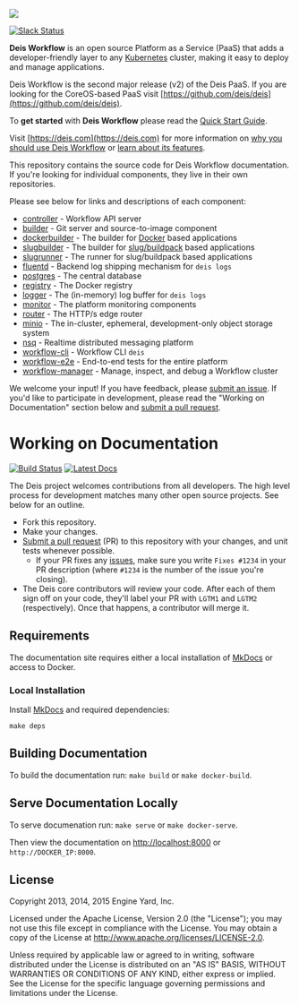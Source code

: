 ![](https://deis.com/images/deis-logo.png)

[![Slack Status](https://slack.deis.io/badge.svg)](https://slack.deis.io/)

**Deis Workflow** is an open source Platform as a Service (PaaS) that adds a developer-friendly layer to any [Kubernetes][k8s-home] cluster, making it easy to deploy and manage applications.

Deis Workflow is the second major release (v2) of the Deis PaaS. If you are looking for the CoreOS-based PaaS visit [https://github.com/deis/deis](https://github.com/deis/deis).

To **get started** with **Deis Workflow** please read the [Quick Start Guide](https://deis.com/docs/workflow/quickstart/).

Visit [https://deis.com](https://deis.com) for more information on [why you should use Deis Workflow](https://deis.com/why-deis/) or [learn about its features](https://deis.com/how-it-works/).

This repository contains the source code for Deis Workflow documentation. If you're looking for individual components, they live in their own repositories.

Please see below for links and descriptions of each component:

- [controller](https://github.com/deis/controller) - Workflow API server
- [builder](https://github.com/deis/builder) - Git server and source-to-image component
- [dockerbuilder](https://github.com/deis/dockerbuilder) - The builder for [Docker](https://www.docker.com/) based applications
- [slugbuilder](https://github.com/deis/slugbuilder) - The builder for [slug/buildpack](https://devcenter.heroku.com/articles/slug-compiler) based applications
- [slugrunner](https://github.com/deis/slugrunner) - The runner for slug/buildpack based applications
- [fluentd](https://github.com/deis/fluentd) - Backend log shipping mechanism for `deis logs`
- [postgres](https://github.com/deis/postgres) - The central database
- [registry](https://github.com/deis/registry) - The Docker registry
- [logger](https://github.com/deis/logger) - The (in-memory) log buffer for `deis logs`
- [monitor](https://github.com/deis/monitor) - The platform monitoring components
- [router](https://github.com/deis/router) - The HTTP/s edge router
- [minio](https://github.com/deis/minio) - The in-cluster, ephemeral, development-only object storage system
- [nsq](https://github.com/deis/nsq) - Realtime distributed messaging platform
- [workflow-cli](https://github.com/deis/workflow-cli) - Workflow CLI `deis`
- [workflow-e2e](https://github.com/deis/workflow-e2e) - End-to-end tests for the entire platform
- [workflow-manager](https://github.com/deis/workflow-manager) - Manage, inspect, and debug a Workflow cluster

We welcome your input! If you have feedback, please [submit an issue][issues]. If you'd like to participate in development, please read the "Working on Documentation" section below and [submit a pull request][prs].

# Working on Documentation

[![Build Status](https://travis-ci.org/deis/workflow.svg?branch=master)](https://travis-ci.org/deis/workflow)
[![Latest Docs](http://img.shields.io/badge/docs-latest-fc1e5e.svg)](http://docs-v2.readthedocs.org/en/latest/)

The Deis project welcomes contributions from all developers. The high level process for development matches many other open source projects. See below for an outline.

* Fork this repository.
* Make your changes.
* [Submit a pull request][prs] (PR) to this repository with your changes, and unit tests whenever possible.
	* If your PR fixes any [issues][issues], make sure you write `Fixes #1234` in your PR description (where `#1234` is the number of the issue you're closing).
* The Deis core contributors will review your code. After each of them sign off on your code, they'll label your PR with `LGTM1` and `LGTM2` (respectively). Once that happens, a contributor will merge it.

## Requirements

The documentation site requires either a local installation of [MkDocs][] or access to Docker.

### Local Installation

Install [MkDocs][] and required dependencies:

```
make deps
```

## Building Documentation

To build the documentation run: `make build` or `make docker-build`.

## Serve Documentation Locally

To serve documenation run: `make serve` or `make docker-serve`.

Then view the documentation on [http://localhost:8000](http://localhost:8000) or `http://DOCKER_IP:8000`.

## License

Copyright 2013, 2014, 2015 Engine Yard, Inc.

Licensed under the Apache License, Version 2.0 (the "License"); you may not use this file except in compliance with the License. You may obtain a copy of the License at <http://www.apache.org/licenses/LICENSE-2.0>.

Unless required by applicable law or agreed to in writing, software distributed under the License is distributed on an "AS IS" BASIS, WITHOUT WARRANTIES OR CONDITIONS OF ANY KIND, either express or implied. See the License for the specific language governing permissions and limitations under the License.

[k8s-home]: http://kubernetes.io
[install-k8s]: http://kubernetes.io/gettingstarted/
[mkdocs]: http://www.mkdocs.org/
[issues]: https://github.com/deis/workflow/issues
[prs]: https://github.com/deis/workflow/pulls
